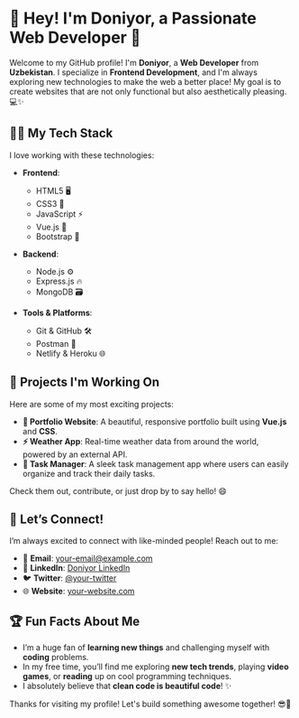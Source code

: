 # 👋 Hey! I'm Doniyor, a Passionate Web Developer 🚀

Welcome to my GitHub profile! I'm **Doniyor**, a **Web Developer** from **Uzbekistan**. I specialize in **Frontend Development**, and I'm always exploring new technologies to make the web a better place! My goal is to create websites that are not only functional but also aesthetically pleasing. 💻✨

## 🧑‍💻 My Tech Stack

I love working with these technologies:

- **Frontend**: 
  - HTML5 🖥️
  - CSS3 🎨
  - JavaScript ⚡
  - Vue.js 🌱
  - Bootstrap 🚀

- **Backend**:
  - Node.js ⚙️
  - Express.js 🔥
  - MongoDB 🗃️

- **Tools & Platforms**:
  - Git & GitHub 🛠️
  - Postman 💌
  - Netlify & Heroku 🌐

## 🚀 Projects I'm Working On

Here are some of my most exciting projects:

- **🌟 Portfolio Website**: A beautiful, responsive portfolio built using **Vue.js** and **CSS**.
- **⚡ Weather App**: Real-time weather data from around the world, powered by an external API.
- **📝 Task Manager**: A sleek task management app where users can easily organize and track their daily tasks.

Check them out, contribute, or just drop by to say hello! 😄

## 💬 Let’s Connect!

I’m always excited to connect with like-minded people! Reach out to me:

- 📧 **Email**: [your-email@example.com](mailto:your-email@example.com)
- 🔗 **LinkedIn**: [Doniyor LinkedIn](https://www.linkedin.com/in/your-linkedin-profile)
- 🐦 **Twitter**: [@your-twitter](https://twitter.com/your-twitter-profile)
- 🌐 **Website**: [your-website.com](https://your-website.com)

## 🏆 Fun Facts About Me

- I’m a huge fan of **learning new things** and challenging myself with **coding** problems.
- In my free time, you’ll find me exploring **new tech trends**, playing **video games**, or **reading** up on cool programming techniques.
- I absolutely believe that **clean code is beautiful code**! ✨

Thanks for visiting my profile! Let's build something awesome together! 😎🚀

<!--
**DoniyorDev-web/DoniyorDev-web** is a ✨ _special_ ✨ repository because its `README.md` (this file) appears on your GitHub profile.

Here are some ideas to get you started:

- 🔭 I’m currently working on ...
- 🌱 I’m currently learning ...
- 👯 I’m looking to collaborate on ...
- 🤔 I’m looking for help with ...
- 💬 Ask me about ...
- 📫 How to reach me: ...
- 😄 Pronouns: ...
- ⚡ Fun fact: ...
-->
